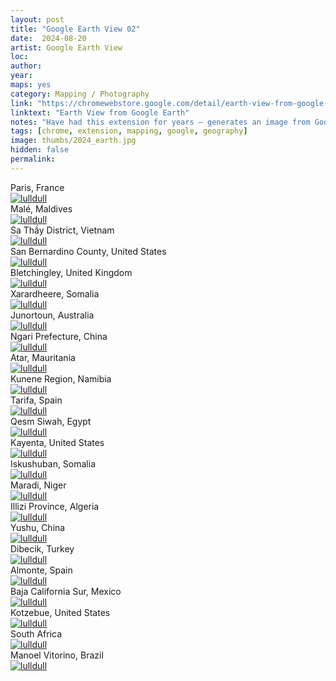 ```yaml
---
layout: post
title: "Google Earth View 02"
date:  2024-08-20
artist: Google Earth View
loc: 
author: 
year: 
maps: yes
category: Mapping / Photography
link: "https://chromewebstore.google.com/detail/earth-view-from-google-ea/bhloflhklmhfpedakmangadcdofhnnoh"
linktext: "Earth View from Google Earth"
notes: "Have had this extension for years – generates an image from Google Earth when initializing a new tab in Chrome."
tags: [chrome, extension, mapping, google, geography]
image: thumbs/2024_earth.jpg
hidden: false
permalink:
---
```




<div class="image_caption">
Paris, France
</div>

<div class="post_image">
	<a href="{{ site.baseurl }}/images/posts/2024_earth/001.jpg" target="_blank">
	<img src="{{ site.baseurl }}/images/posts/2024_earth/001.jpg" alt="lulldull"></a>
</div>

<div class="image_caption">
Malé, Maldives
</div>

<div class="post_image">
	<a href="{{ site.baseurl }}/images/posts/2024_earth/002.jpg" target="_blank">
	<img src="{{ site.baseurl }}/images/posts/2024_earth/002.jpg" alt="lulldull"></a>
</div>

<div class="image_caption">
Sa Thầy District, Vietnam
</div>

<div class="post_image">
	<a href="{{ site.baseurl }}/images/posts/2024_earth/003.jpg" target="_blank">
	<img src="{{ site.baseurl }}/images/posts/2024_earth/003.jpg" alt="lulldull"></a>
</div>


<div class="image_caption">
San Bernardino County, United States
</div>

<div class="post_image">
	<a href="{{ site.baseurl }}/images/posts/2024_earth/004.jpg" target="_blank">
	<img src="{{ site.baseurl }}/images/posts/2024_earth/004.jpg" alt="lulldull"></a>
</div>


<div class="image_caption">
Bletchingley, United Kingdom
</div>

<div class="post_image">
	<a href="{{ site.baseurl }}/images/posts/2024_earth/005.jpg" target="_blank">
	<img src="{{ site.baseurl }}/images/posts/2024_earth/005.jpg" alt="lulldull"></a>
</div>


<div class="image_caption">
Xarardheere, Somalia
</div>

<div class="post_image">
	<a href="{{ site.baseurl }}/images/posts/2024_earth/006.jpg" target="_blank">
	<img src="{{ site.baseurl }}/images/posts/2024_earth/006.jpg" alt="lulldull"></a>
</div>


<div class="image_caption">
Junortoun, Australia
</div>

<div class="post_image">
	<a href="{{ site.baseurl }}/images/posts/2024_earth/007.jpg" target="_blank">
	<img src="{{ site.baseurl }}/images/posts/2024_earth/007.jpg" alt="lulldull"></a>
</div>

<div class="image_caption">
Ngari Prefecture, China
</div>

<div class="post_image">
	<a href="{{ site.baseurl }}/images/posts/2024_earth/008.jpg" target="_blank">
	<img src="{{ site.baseurl }}/images/posts/2024_earth/008.jpg" alt="lulldull"></a>
</div>


<div class="image_caption">
Atar, Mauritania
</div>

<div class="post_image">
	<a href="{{ site.baseurl }}/images/posts/2024_earth/009.jpg" target="_blank">
	<img src="{{ site.baseurl }}/images/posts/2024_earth/009.jpg" alt="lulldull"></a>
</div>


<div class="image_caption">
Kunene Region, Namibia
</div>

<div class="post_image">
	<a href="{{ site.baseurl }}/images/posts/2024_earth/010.jpg" target="_blank">
	<img src="{{ site.baseurl }}/images/posts/2024_earth/010.jpg" alt="lulldull"></a>
</div>


<div class="image_caption">
Tarifa, Spain
</div>

<div class="post_image">
	<a href="{{ site.baseurl }}/images/posts/2024_earth/011.jpg" target="_blank">
	<img src="{{ site.baseurl }}/images/posts/2024_earth/011.jpg" alt="lulldull"></a>
</div>


<div class="image_caption">
Qesm Siwah, Egypt
</div>

<div class="post_image">
	<a href="{{ site.baseurl }}/images/posts/2024_earth/012.jpg" target="_blank">
	<img src="{{ site.baseurl }}/images/posts/2024_earth/012.jpg" alt="lulldull"></a>
</div>



<div class="image_caption">
Kayenta, United States
</div>

<div class="post_image">
	<a href="{{ site.baseurl }}/images/posts/2024_earth/013.jpg" target="_blank">
	<img src="{{ site.baseurl }}/images/posts/2024_earth/013.jpg" alt="lulldull"></a>
</div>


<div class="image_caption">
Iskushuban, Somalia
</div>

<div class="post_image">
	<a href="{{ site.baseurl }}/images/posts/2024_earth/014.jpg" target="_blank">
	<img src="{{ site.baseurl }}/images/posts/2024_earth/014.jpg" alt="lulldull"></a>
</div>


<div class="image_caption">
Maradi, Niger
</div>

<div class="post_image">
	<a href="{{ site.baseurl }}/images/posts/2024_earth/015.jpg" target="_blank">
	<img src="{{ site.baseurl }}/images/posts/2024_earth/015.jpg" alt="lulldull"></a>
</div>


<div class="image_caption">
Illizi Province, Algeria
</div>

<div class="post_image">
	<a href="{{ site.baseurl }}/images/posts/2024_earth/016.jpg" target="_blank">
	<img src="{{ site.baseurl }}/images/posts/2024_earth/016.jpg" alt="lulldull"></a>
</div>



<div class="image_caption">
Yushu, China
</div>

<div class="post_image">
	<a href="{{ site.baseurl }}/images/posts/2024_earth/017.jpg" target="_blank">
	<img src="{{ site.baseurl }}/images/posts/2024_earth/017.jpg" alt="lulldull"></a>
</div>


<div class="image_caption">
Dibecik, Turkey
</div>

<div class="post_image">
	<a href="{{ site.baseurl }}/images/posts/2024_earth/018.jpg" target="_blank">
	<img src="{{ site.baseurl }}/images/posts/2024_earth/018.jpg" alt="lulldull"></a>
</div>







<div class="image_caption">
Almonte, Spain
</div>

<div class="post_image">
	<a href="{{ site.baseurl }}/images/posts/2024_earth/019.jpg" target="_blank">
	<img src="{{ site.baseurl }}/images/posts/2024_earth/019.jpg" alt="lulldull"></a>
</div>


<div class="image_caption">
Baja California Sur, Mexico
</div>

<div class="post_image">
	<a href="{{ site.baseurl }}/images/posts/2024_earth/020.jpg" target="_blank">
	<img src="{{ site.baseurl }}/images/posts/2024_earth/020.jpg" alt="lulldull"></a>
</div>


<div class="image_caption">
Kotzebue, United States
</div>

<div class="post_image">
	<a href="{{ site.baseurl }}/images/posts/2024_earth/021.jpg" target="_blank">
	<img src="{{ site.baseurl }}/images/posts/2024_earth/021.jpg" alt="lulldull"></a>
</div>



<div class="image_caption">
South Africa
</div>

<div class="post_image">
	<a href="{{ site.baseurl }}/images/posts/2024_earth/022.jpg" target="_blank">
	<img src="{{ site.baseurl }}/images/posts/2024_earth/022.jpg" alt="lulldull"></a>
</div>


<div class="image_caption">
Manoel Vitorino, Brazil
</div>

<div class="post_image">
	<a href="{{ site.baseurl }}/images/posts/2024_earth/023.jpg" target="_blank">
	<img src="{{ site.baseurl }}/images/posts/2024_earth/023.jpg" alt="lulldull"></a>
</div>






















